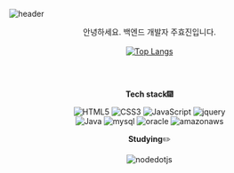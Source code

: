 ![header](https://capsule-render.vercel.app/api?type=soft&color=gradient&height=160&section=header&text=MEMOZ00%20Github&fontColor=#fff&fontSize=60&fontAlign=50)

<div align=center>
  
  안녕하세요. 백엔드 개발자 주효진입니다.  
  <br>
  [![Top Langs](https://github-readme-stats.vercel.app/api/top-langs/?username=MEMOZ00&layout=compact)](https://github.com/MEMOZ00/github-readme-stats)
  <br>
  <h2></h2>
  <br>
  
  **Tech stack**:fireworks:
  
  ![HTML5](https://img.shields.io/badge/-HTML5-E34F26?style=flat-square&logo=HTML5&logoColor=white)
  ![CSS3](https://img.shields.io/badge/-CSS3-1572B6?style=flat-square&logo=HTML5&logoColor=white)
  ![JavaScript](https://img.shields.io/badge/-JavaScript-F7DF1E?style=flat-square&logo=JavaScript&logoColor=black)
  ![jquery](https://img.shields.io/badge/-jquery-0769AD?style=flat-square&logo=jquery&logoColor=black)
  <br>
  ![Java](https://img.shields.io/badge/-Java-007396?style=flat-square&logo=Java&logoColor=black)
  ![mysql](https://img.shields.io/badge/-mysql-4479A1?style=flat-square&logo=mysql&logoColor=white)
  ![oracle](https://img.shields.io/badge/-oracle-F80000?style=flat-square&logo=oracle&logoColor=black)
  ![amazonaws](https://img.shields.io/badge/-amazonaws-232F3E?style=flat-square&logo=amazonaws&logoColor=white)
  
  **Studying**:pencil2:
  
  ![nodedotjs](https://img.shields.io/badge/-nodedotjs-339933?style=flat-square&logo=nodedotjs&logoColor=black)
  
</div>

<!--
**MEMOZ00/MEMOZ00** is a ✨ _special_ ✨ repository because its `README.md` (this file) appears on your GitHub profile.

Here are some ideas to get you started:

- 🔭 I’m currently working on ...
- 🌱 I’m currently learning ...
- 👯 I’m looking to collaborate on ...
- 🤔 I’m looking for help with ...
- 💬 Ask me about ...
- 📫 How to reach me: ...
- 😄 Pronouns: ...
- ⚡ Fun fact: ...
-->
